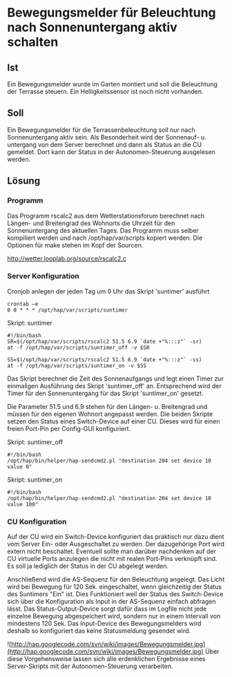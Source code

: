 # Bewegungsmelder für Beleuchtung nach Sonnenuntergang aktiv schalten #

## Ist ##

Ein Bewegungsmelder wurde im Garten montiert und soll die Beleuchtung der Terrasse steuern. Ein Helligkeitssensor ist noch nicht vorhanden.

## Soll ##

Ein Bewegungsmelder für die Terrassenbeleuchtung soll nur nach Sonnenuntergang aktiv sein. Als Besonderheit wird der Sonnenauf- u. untergang von dem Server berechnet und dann als Status an die CU gemeldet. Dort kann der Status in der Autonomen-Steuerung ausgelesen werden.

## Lösung ##
### Programm ###

Das Programm rscalc2 aus dem Wetterstationsforum berechnet nach Längen- und Breitengrad des Wohnorts die Uhrzeit für den Sonnenuntergang des aktuellen Tages.
Das Programm muss selber kompiliert werden und nach /opt/hap/var/scripts kopiert werden. Die Optionen für make stehen im Kopf der Sourcen.

http://wetter.looplab.org/source/rscalc2.c

### Server Konfiguration ###

Cronjob anlegen der jeden Tag um 0 Uhr das Skript 'suntimer' ausführt

```
crontab –e
0 0 * * * /opt/hap/var/scripts/suntimer
```

Skript: suntimer

```
#!/bin/bash
SR=$(/opt/hap/var/scripts/rscalc2 51.5 6.9 `date +"%:::z"` -sr)
at -f /opt/hap/var/scripts/suntimer_off -v $SR

SS=$(/opt/hap/var/scripts/rscalc2 51.5 6.9 `date +"%:::z"` -ss)
at -f /opt/hap/var/scripts/suntimer_on -v $SS
```

Das Skript berechnet die Zeit des Sonnenaufgangs und legt einen Timer zur einmaligen Ausführung des Skript 'suntimer\_off' an. Entsprechend wird der Timer für den Sonnenuntergang für das Skript 'suntimer\_on' gesetzt.


Die Parameter 51.5 und 6.9 stehen für den Längen- u. Breitengrad und müssen für den eigenen Wohnort angepasst werden.
Die beiden Skripte setzen den Status eines Switch-Device auf einer CU. Dieses wird für einen freien Port-Pin per Config-GUI konfiguriert.

Skript: suntimer\_off

```
#!/bin/bash
/opt/hap/bin/helper/hap-sendcmd2.pl "destination 204 set device 10 value 0"
```


Skript: suntimer\_on

```
#!/bin/bash
/opt/hap/bin/helper/hap-sendcmd2.pl "destination 204 set device 10 value 100"
```


### CU Konfiguration ###

Auf der CU wird ein Switch-Device konfiguriert das praktisch nur dazu dient vom Server Ein- oder Ausgeschaltet zu werden. Der dazugehörige Port wird extern nicht beschaltet.
Eventuell sollte man darüber nachdenken auf der CU virtuelle Ports anzulegen die nicht mit realen Port-Pins verknüpft sind. Es soll ja lediglich der Status in der CU abgelegt werden.

Anschließend wird die AS-Sequenz für den Beleuchtung angelegt.
Das Licht wird bei Bewegung für 120 Sek. eingeschaltet, wenn gleichzeitig der Status des Suntimers "Ein" ist.
Dies Funktioniert weil der Status des Switch-Device sich über die Konfiguration als Input in der AS-Sequenz einfach abfragen lässt.
Das Status-Output-Device sorgt dafür dass im Logfile nicht jede einzelne Bewegung abgespeichert wird, sondern nur in einem Intervall von mindestens 120 Sek. Das Input-Device des Bewegungsmelders wird deshalb so konfiguriert das keine Statusmeldung gesendet wird.

![http://hap.googlecode.com/svn/wiki/images/Bewegungsmelder.jpg](http://hap.googlecode.com/svn/wiki/images/Bewegungsmelder.jpg)
Über diese Vorgehensweise lassen sich alle erdenklichen Ergebnisse eines Server-Skripts mit der Autonomen-Steuerung verarbeiten.